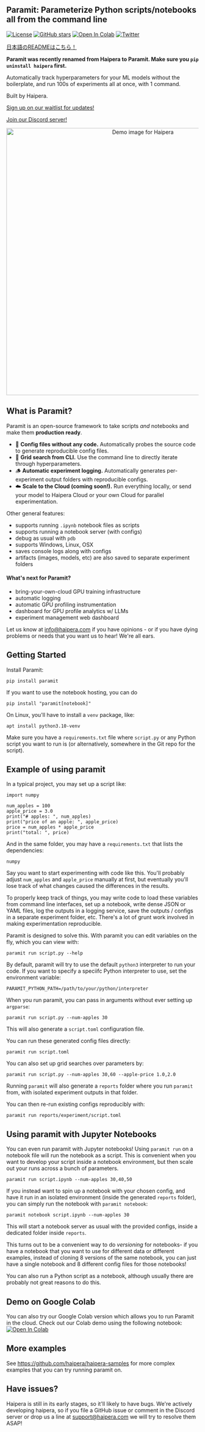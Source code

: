 ## Paramit: Parameterize Python scripts/notebooks all from the command line

[![License](https://img.shields.io/github/license/haipera/paramit)](https://github.com/haipera/paramit/blob/main/LICENSE)
[![GitHub stars](https://img.shields.io/github/stars/haipera/paramit)](https://github.com/haipera/paramit/stargazers)
[![Open In Colab](https://colab.research.google.com/assets/colab-badge.svg)](https://colab.research.google.com/drive/12jY7Kr1Rupj-aJFjlIRgZf1x-nySQdoJ?usp=sharing)
[![Twitter](https://img.shields.io/twitter/follow/haipera_ai?style=social)](https://twitter.com/haipera_ai)

[日本語のREADMEはこちら！](README_JA.md)

**Paramit was recently renamed from Haipera to Paramit. Make sure you `pip uninstall haipera` first.**

Automatically track hyperparameters for your ML models without the boilerplate, and run 100s of experiments all at once, with 1 command.

Built by Haipera.

[Sign up on our waitlist for updates!](https://docs.google.com/forms/d/e/1FAIpQLSer1jjQKapYnNbyBCnpMBB4Nv2kmm7MnFp7t25ISYA7mlH6WA/viewform)

[Join our Discord server!](https://discord.gg/UtHcwJzW)

<p align="center">
    <img src="demo.jpg" alt="Demo image for Haipera" width="700"/>
</p>

## What is Paramit?

Paramit is an open-source framework to take scripts _and_ notebooks and make them **production ready**.

- 🦥 **Config files without any code.** Automatically probes the source code to generate reproducible config files.
- 🤖 **Grid search from CLI.** Use the command line to directly iterate through hyperparameters.
- 🪵 **Automatic experiment logging.** Automatically generates per-experiment output folders with reproducible configs.
- ☁️ **Scale to the Cloud (coming soon!).** Run everything locally, or send your model to Haipera Cloud or your own Cloud for parallel experimentation.

Other general features:

- supports running `.ipynb` notebook files as scripts
- supports running a notebook server (with configs)
- debug as usual with `pdb`
- supports Windows, Linux, OSX
- saves console logs along with configs
- artifacts (images, models, etc) are also saved to separate experiment folders

#### What's next for Paramit?

- bring-your-own-cloud GPU training infrastructure
- automatic logging
- automatic GPU profiling instrumentation
- dashboard for GPU profile analytics w/ LLMs
- experiment management web dashboard

Let us know at info@haipera.com if you have opinions - or if you have dying problems or needs that you want us to hear! We're all ears.

## Getting Started



Install Paramit:

```
pip install paramit
```

If you want to use the notebook hosting, you can do

```
pip install "paramit[notebook]"
```

On Linux, you'll have to install a `venv` package, like:

```
apt install python3.10-venv
```

Make sure you have a `requirements.txt` file where `script.py` or any Python script you want to run is (or alternatively, somewhere in the Git repo for the script).

## Example of using paramit

In a typical project, you may set up a script like:

```python3
import numpy

num_apples = 100
apple_price = 3.0
print("# apples: ", num_apples)
print("price of an apple: ", apple_price)
price = num_apples * apple_price
print("total: ", price)
```

And in the same folder, you may have a `requirements.txt` that lists the dependencies:

```
numpy
```

Say you want to start experimenting with code like this. You'll probably adjust `num_apples` and `apple_price` manually at first, but eventually you'll lose track of what changes caused the differences in the results.

To properly keep track of things, you may write code to load these variables from command line interfaces, set up a notebook, write dense JSON or YAML files, log the outputs in a logging service, save the outputs / configs in a separate experiment folder, etc. There's a lot of grunt work involved in making experimentation reproducible.

Paramit is designed to solve this. With paramit you can edit variables on the fly, which you can view with:

```
paramit run script.py --help
```

By default, paramit will try to use the default `python3` interpreter to run your code. If you want to specify a speciifc Python interpreter to use, set the environment variable:

```
PARAMIT_PYTHON_PATH=/path/to/your/python/interpreter
```

When you run paramit, you can pass in arguments without ever setting up `argparse`:
```
paramit run script.py --num-apples 30
```

This will also generate a `script.toml` configuration file.

You can run these generated config files directly:

```
paramit run script.toml
```

You can also set up grid searches over parameters by:

```
paramit run script.py --num-apples 30,60 --apple-price 1.0,2.0
```

Running `paramit` will also generate a `reports` folder where you run `paramit` from, with isolated experiment outputs in that folder.

You can then re-run existing configs reproducibly with:

```
paramit run reports/experiment/script.toml
```

## Using paramit with Jupyter Notebooks

You can even run paramit with Jupyter notebooks! Using `paramit run` on a notebook file will run the notebook as a script. This is convenient when you want to develop your script inside a notebook environment, but then scale out your runs across a bunch of parameters.

```
paramit run script.ipynb --num-apples 30,40,50
```

If you instead want to spin up a notebook with your chosen config, and have it run in an isolated environment (inside the generated `reports` folder), you can simply run the notebook with `paramit notebook`:

```
paramit notebook script.ipynb --num-apples 30
```

This will start a notebook server as usual with the provided configs, inside a dedicated folder inside `reports`.

This turns out to be a convenient way to do _versioning_ for notebooks- if you have a notebook that you want to use for different data or different examples, instead of cloning 8 versions of the same notebook, you can just have a single notebook and 8 different config files for those notebooks!

You can also run a Python script as a notebook, although usually there are probably not great reasons to do this.

## Demo on Google Colab
You can also try our Google Colab version which allows you to run Paramit in the cloud. Check out our Colab demo using the following notebook: [![Open In Colab](https://colab.research.google.com/assets/colab-badge.svg)](https://colab.research.google.com/drive/12jY7Kr1Rupj-aJFjlIRgZf1x-nySQdoJ?usp=sharing)


## More examples

See https://github.com/haipera/haipera-samples for more complex examples that you can try running paramit on.


## Have issues?

Haipera is still in its early stages, so it'll likely to have bugs. We're actively developing haipera, so if you file a GitHub issue or comment in the Discord server or drop us a line at support@haipera.com we will try to resolve them ASAP!

